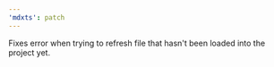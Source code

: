 ```yaml
---
'mdxts': patch
---
```


Fixes error when trying to refresh file that hasn't been loaded into the project yet.
